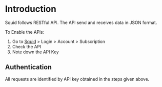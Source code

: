 # Introduction

Squid follows RESTful API. The API send and receives data in JSON format.

To Enable the APIs: 
1. Go to [Squid](https://squid.parts/) > Login > Account > Subscription
2. Check the API
3. Note down the API Key

## Authentication

All requests are identified by API key obtained in the steps given above.

